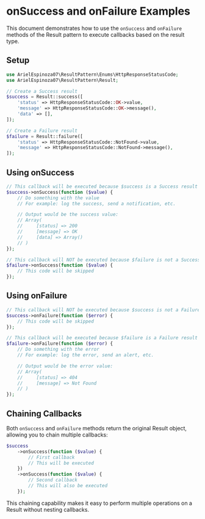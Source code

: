 # onSuccess and onFailure Examples

This document demonstrates how to use the `onSuccess` and `onFailure` methods of the Result pattern to execute callbacks based on the result type.

## Setup

```php
use ArielEspinoza07\ResultPattern\Enums\HttpResponseStatusCode;
use ArielEspinoza07\ResultPattern\Result;

// Create a Success result
$success = Result::success([
    'status' => HttpResponseStatusCode::OK->value,
    'message' => HttpResponseStatusCode::OK->message(),
    'data' => [],
]);

// Create a Failure result
$failure = Result::failure([
    'status' => HttpResponseStatusCode::NotFound->value,
    'message' => HttpResponseStatusCode::NotFound->message(),
]);
```

## Using onSuccess

```php
// This callback will be executed because $success is a Success result
$success->onSuccess(function ($value) {
    // Do something with the value
    // For example: log the success, send a notification, etc.

    // Output would be the success value:
    // Array(
    //     [status] => 200
    //     [message] => OK
    //     [data] => Array()
    // )
});

// This callback will NOT be executed because $failure is not a Success result
$failure->onSuccess(function ($value) {
    // This code will be skipped
});
```

## Using onFailure

```php
// This callback will NOT be executed because $success is not a Failure result
$success->onFailure(function ($error) {
    // This code will be skipped
});

// This callback will be executed because $failure is a Failure result
$failure->onFailure(function ($error) {
    // Do something with the error
    // For example: log the error, send an alert, etc.

    // Output would be the error value:
    // Array(
    //     [status] => 404
    //     [message] => Not Found
    // )
});
```

## Chaining Callbacks

Both `onSuccess` and `onFailure` methods return the original Result object, allowing you to chain multiple callbacks:

```php
$success
    ->onSuccess(function ($value) {
        // First callback
        // This will be executed
    })
    ->onSuccess(function ($value) {
        // Second callback
        // This will also be executed
    });
```

This chaining capability makes it easy to perform multiple operations on a Result without nesting callbacks.
